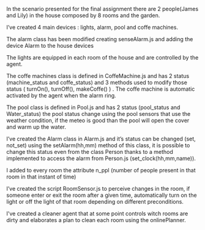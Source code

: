 

In the scenario presented for the final assignment there are 2 people(James and Lily) in the house composed by 8 rooms and the garden.

I’ve created 4 main devices : lights, alarm, pool and coffe machines.

The alarm class has been modified creating senseAlarm.js and adding the device Alarm to the house devices

The lights are equipped in each room of the house and are controlled by the agent.

The coffe machines class is defined in CoffeMachine.js and has 2 status (machine\_status and coffe\_status) and 3 methods used to modify those status ( turnOn(), turnOff(), makeCoffe() ) . The coffe machine is automatic activated by the agent when the alarm ring.

The pool class is defined in Pool.js and has 2 status (pool_status and Water_status) the pool status change using the pool sensors that use the weather condition, if the meteo is good than the pool will open the cover and warm up the water. 

I’ve created the Alarm class in Alarm.js and it’s status can be changed (set, not\_set) using the setAlarm(hh,mm) method of this class, it is possible to change this status even from the class Person thanks to a method implemented to access the alarm from Person.js (set_clock(hh,mm,name)).

I added to every room the attribute n_ppl (number of people present in that room in that instant of time)

I’ve created the script RoomSensor.js to perceive changes in the room, if someone enter or exit the room after a given time, automatically turn on the light or off the light of that room depending on different preconditions.

I've created a cleaner agent that at some point controls witch rooms are dirty and elaborates a plan to clean each room using the onlinePlanner.


